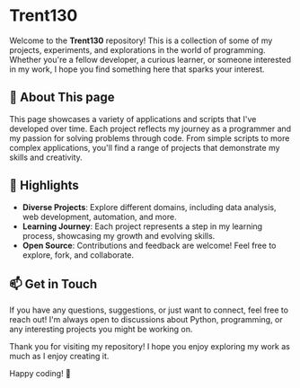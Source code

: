 # Trent130

Welcome to the **Trent130** repository! This is a collection of some of my projects, experiments, and explorations in the world of programming. Whether you're a fellow developer, a curious learner, or someone interested in my work, I hope you find something here that sparks your interest.

## 🚀 About This page

This page showcases a variety of  applications and scripts that I've developed over time. Each project reflects my journey as a programmer and my passion for solving problems through code. From simple scripts to more complex applications, you'll find a range of projects that demonstrate my skills and creativity.

## 🌟 Highlights

- **Diverse Projects**: Explore different domains, including data analysis, web development, automation, and more.
- **Learning Journey**: Each project represents a step in my learning process, showcasing my growth and evolving skills.
- **Open Source**: Contributions and feedback are welcome! Feel free to explore, fork, and collaborate.

## 📫 Get in Touch

If you have any questions, suggestions, or just want to connect, feel free to reach out! I'm always open to discussions about Python, programming, or any interesting projects you might be working on.

Thank you for visiting my repository! I hope you enjoy exploring my work as much as I enjoy creating it.

Happy coding! 🎉
